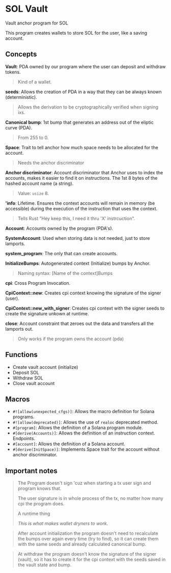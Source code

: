 # SOL Vault

Vault anchor program for SOL

This program creates wallets to store SOL for the user, like a saving account.

## Concepts

**Vault**: PDA owned by our program where the user can deposit and withdraw tokens.

>Kind of a wallet.

**seeds**: Allows the creation of PDA in a way that they can be always known (deterministic).

>Allows the derivation to be cryptographically verified when signing ixs.

**Canonical bump**: 1st bump that generates an address out of the eliptic curve (PDA).

>From 255 to 0.

**Space**: Trait to tell anchor how much space needs to be allocated for the account.

>Needs the anchor discriminator

**Anchor discriminator**: Account discriminator that Anchor uses to index the accounts,
makes it easier to find it on instructions.
The 1st 8 bytes of the hashed account name (a string).

>Value: `usize` 8.

**'info**: Lifetime. Ensures the context accounts will remain in memory (be accessible)
during the execution of the instruction that uses the context.

>Tells Rust "Hey keep this, I need it thru 'X' instrcuction".

**Account**: Accounts owned by the program (PDA's).

**SystemAccount**: Used when storing data is not needed, just to store lamports.

**system_program**: The only that can create accounts.

**InitializeBumps**: Autogenerated context (Initialize) bumps by Anchor.

>Naming syntax: [Name of the context]Bumps

**cpi**: Cross Program Invocation.

**CpiContext::new**: Creates cpi context knowing the signature of the signer (user).

**CpiContext::new_with_signer**: Creates cpi context with the signer seeds to create the signature unkown at runtime.

**close**: Account constraint that zeroes out the data and transfers all the lamports out.

>Only works if the program owns the account (pda)

## Functions

- Create vault account (initialize)
- Deposit SOL
- Withdraw SOL
- Close vault account

## Macros

- `#![allow(unexpected_cfgs)]`: Allows the macro definition for Solana programs.
- `#![allow(deprecated)]`: Allows the use of `realoc` deprecated method.
- `#[program]`: Allows the definition of a Solana program module.
- `#[derive(Accounts)]`: Allows the definition of an instruction context. Endpoints.
- `#[account]`: Allows the definition of a Solana account.
- `#[derive(InitSpace)]`: Implements Space trait for the account without anchor discriminator.

## Important notes

>The Program doesn't sign 'cuz when starting a tx user sign and program knows that.
>
>The user signature is in whole process of the tx, no matter how many cpi the program does.
>
>A runtime thing
>
>*This is what makes wallet dryners to work*.

>After account initialization the program doesn't need to recalculate the bumps over again every time (try to find), so it can create them with the same seeds and already calculated canonical bump.

>At withdraw the program doesn't know the signature of the signer (vault), so it has to create it for the cpi context with the seeds saved in the vault state and bump.
